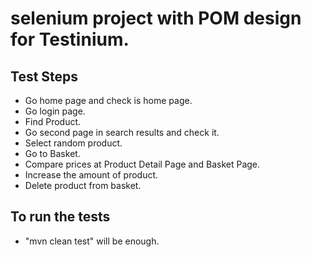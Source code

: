 # selenium project with POM design for Testinium.

## Test Steps 

- Go home page and check is home page.
- Go login page.
- Find Product.
- Go second page in search results and check it.
- Select random product.
- Go to Basket.
- Compare prices at Product Detail Page and Basket Page.
- Increase the amount of product.
- Delete product from basket.


## To run the tests

- "mvn clean test" will be enough.
